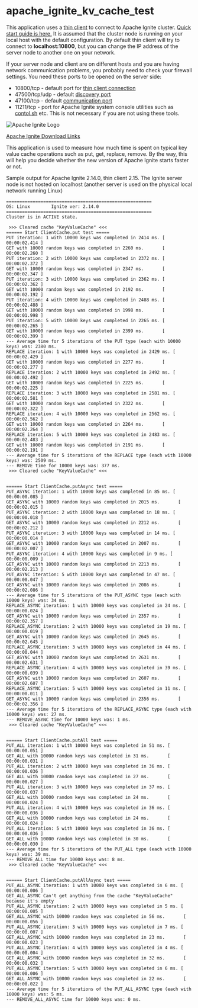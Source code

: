 # apache_ignite_kv_cache_test

This application uses a [thin client](https://ignite.apache.org/docs/latest/thin-clients/java-thin-client) to connect to Apache Ignite cluster. [Quick start guide is here.](https://ignite.apache.org/docs/latest/quick-start/java)
It is assumed that the cluster node is running on your local host with the default configuration.
By default thin client will try to connect to **localhost:10800**, but you can change the IP address of the server node to another one on your network.

If your server node and client are on different hosts and you are having network communication problems, you probably need to check your firewall settings. You need these ports to be opened on the server side:
- 10800/tcp - default port for [thin client connection](https://ignite.apache.org/docs/latest/thin-clients/getting-started-with-thin-clients#configuring-thin-client-connector)
- 47500/tcp/udp - default [discovery port](https://ignite.apache.org/docs/latest/clustering/network-configuration#discovery) 
- 47100/tcp - default [communication port](https://ignite.apache.org/docs/latest/clustering/network-configuration#communication)
- 11211/tcp - port for Apache Ignite system console utilities such as [contol.sh](https://ignite.apache.org/docs/latest/tools/control-script) etc. This is not necessary if you are not using these tools.

![Apache Ignite Logo](https://ignite.apache.org/img/logo.svg)

[Apache Ignite Download Links](https://ignite.apache.org/download.cgi "Official Apache Ignite Download Page")

This application is used to measure how much time is spent on typical key value cache operations such as put, get, replace, remove.
By the way, this will help you decide whether the new version of Apache Ignite starts faster or not.

Sample output for Apache Ignite 2.14.0, thin client 2.15. The Ignite server node is not hosted on localhost (another server is used on the physical local network running Linux)

```
=======================================================
OS: Linux 		 Ignite ver: 2.14.0
=======================================================
Cluster is in ACTIVE state.

 >>> Cleared cache "KeyValueCache" <<<
====== Start ClientCache.put test =====
PUT iteration: 1 with 10000 keys was completed in 2414 ms. [ 00:00:02.414 ]
GET with 10000 random keys was completed in 2260 ms.       [ 00:00:02.260 ]
PUT iteration: 2 with 10000 keys was completed in 2372 ms. [ 00:00:02.372 ]
GET with 10000 random keys was completed in 2347 ms.       [ 00:00:02.347 ]
PUT iteration: 3 with 10000 keys was completed in 2362 ms. [ 00:00:02.362 ]
GET with 10000 random keys was completed in 2192 ms.       [ 00:00:02.192 ]
PUT iteration: 4 with 10000 keys was completed in 2488 ms. [ 00:00:02.488 ]
GET with 10000 random keys was completed in 1998 ms.       [ 00:00:01.998 ]
PUT iteration: 5 with 10000 keys was completed in 2265 ms. [ 00:00:02.265 ]
GET with 10000 random keys was completed in 2399 ms.       [ 00:00:02.399 ]
--- Average time for 5 iterations of the PUT type (each with 10000 keys) was: 2380 ms.
REPLACE iteration: 1 with 10000 keys was completed in 2429 ms. [ 00:00:02.429 ]
GET with 10000 random keys was completed in 2277 ms.       [ 00:00:02.277 ]
REPLACE iteration: 2 with 10000 keys was completed in 2492 ms. [ 00:00:02.492 ]
GET with 10000 random keys was completed in 2225 ms.       [ 00:00:02.225 ]
REPLACE iteration: 3 with 10000 keys was completed in 2581 ms. [ 00:00:02.581 ]
GET with 10000 random keys was completed in 2322 ms.       [ 00:00:02.322 ]
REPLACE iteration: 4 with 10000 keys was completed in 2562 ms. [ 00:00:02.562 ]
GET with 10000 random keys was completed in 2264 ms.       [ 00:00:02.264 ]
REPLACE iteration: 5 with 10000 keys was completed in 2483 ms. [ 00:00:02.483 ]
GET with 10000 random keys was completed in 2191 ms.       [ 00:00:02.191 ]
--- Average time for 5 iterations of the REPLACE type (each with 10000 keys) was: 2509 ms.
--- REMOVE time for 10000 keys was: 377 ms.
 >>> Cleared cache "KeyValueCache" <<<


====== Start ClientCache.putAsync test =====
PUT_ASYNC iteration: 1 with 10000 keys was completed in 85 ms. [ 00:00:00.085 ]
GET_ASYNC with 10000 random keys was completed in 2015 ms.       [ 00:00:02.015 ]
PUT_ASYNC iteration: 2 with 10000 keys was completed in 18 ms. [ 00:00:00.018 ]
GET_ASYNC with 10000 random keys was completed in 2212 ms.       [ 00:00:02.212 ]
PUT_ASYNC iteration: 3 with 10000 keys was completed in 14 ms. [ 00:00:00.014 ]
GET_ASYNC with 10000 random keys was completed in 2007 ms.       [ 00:00:02.007 ]
PUT_ASYNC iteration: 4 with 10000 keys was completed in 9 ms. [ 00:00:00.009 ]
GET_ASYNC with 10000 random keys was completed in 2213 ms.       [ 00:00:02.213 ]
PUT_ASYNC iteration: 5 with 10000 keys was completed in 47 ms. [ 00:00:00.047 ]
GET_ASYNC with 10000 random keys was completed in 2086 ms.       [ 00:00:02.086 ]
--- Average time for 5 iterations of the PUT_ASYNC type (each with 10000 keys) was: 34 ms.
REPLACE_ASYNC iteration: 1 with 10000 keys was completed in 24 ms. [ 00:00:00.024 ]
GET_ASYNC with 10000 random keys was completed in 2357 ms.       [ 00:00:02.357 ]
REPLACE_ASYNC iteration: 2 with 10000 keys was completed in 19 ms. [ 00:00:00.019 ]
GET_ASYNC with 10000 random keys was completed in 2645 ms.       [ 00:00:02.645 ]
REPLACE_ASYNC iteration: 3 with 10000 keys was completed in 44 ms. [ 00:00:00.044 ]
GET_ASYNC with 10000 random keys was completed in 2631 ms.       [ 00:00:02.631 ]
REPLACE_ASYNC iteration: 4 with 10000 keys was completed in 39 ms. [ 00:00:00.039 ]
GET_ASYNC with 10000 random keys was completed in 2607 ms.       [ 00:00:02.607 ]
REPLACE_ASYNC iteration: 5 with 10000 keys was completed in 11 ms. [ 00:00:00.011 ]
GET_ASYNC with 10000 random keys was completed in 2356 ms.       [ 00:00:02.356 ]
--- Average time for 5 iterations of the REPLACE_ASYNC type (each with 10000 keys) was: 27 ms.
--- REMOVE_ASYNC time for 10000 keys was: 1 ms.
 >>> Cleared cache "KeyValueCache" <<<


====== Start ClientCache.putAll test =====
PUT_ALL iteration: 1 with 10000 keys was completed in 51 ms. [ 00:00:00.051 ]
GET_ALL with 10000 random keys was completed in 31 ms.       [ 00:00:00.031 ]
PUT_ALL iteration: 2 with 10000 keys was completed in 36 ms. [ 00:00:00.036 ]
GET_ALL with 10000 random keys was completed in 27 ms.       [ 00:00:00.027 ]
PUT_ALL iteration: 3 with 10000 keys was completed in 37 ms. [ 00:00:00.037 ]
GET_ALL with 10000 random keys was completed in 24 ms.       [ 00:00:00.024 ]
PUT_ALL iteration: 4 with 10000 keys was completed in 36 ms. [ 00:00:00.036 ]
GET_ALL with 10000 random keys was completed in 24 ms.       [ 00:00:00.024 ]
PUT_ALL iteration: 5 with 10000 keys was completed in 36 ms. [ 00:00:00.036 ]
GET_ALL with 10000 random keys was completed in 30 ms.       [ 00:00:00.030 ]
--- Average time for 5 iterations of the PUT_ALL type (each with 10000 keys) was: 39 ms.
--- REMOVE_ALL time for 10000 keys was: 8 ms.
 >>> Cleared cache "KeyValueCache" <<<


====== Start ClientCache.putAllAsync test =====
PUT_ALL_ASYNC iteration: 1 with 10000 keys was completed in 6 ms. [ 00:00:00.006 ]
GET_ALL_ASYNC Can't get anything from the cache "KeyValueCache" because it's empty
PUT_ALL_ASYNC iteration: 2 with 10000 keys was completed in 5 ms. [ 00:00:00.005 ]
GET_ALL_ASYNC with 10000 random keys was completed in 56 ms.       [ 00:00:00.056 ]
PUT_ALL_ASYNC iteration: 3 with 10000 keys was completed in 7 ms. [ 00:00:00.007 ]
GET_ALL_ASYNC with 10000 random keys was completed in 23 ms.       [ 00:00:00.023 ]
PUT_ALL_ASYNC iteration: 4 with 10000 keys was completed in 4 ms. [ 00:00:00.004 ]
GET_ALL_ASYNC with 10000 random keys was completed in 32 ms.       [ 00:00:00.032 ]
PUT_ALL_ASYNC iteration: 5 with 10000 keys was completed in 6 ms. [ 00:00:00.006 ]
GET_ALL_ASYNC with 10000 random keys was completed in 22 ms.       [ 00:00:00.022 ]
--- Average time for 5 iterations of the PUT_ALL_ASYNC type (each with 10000 keys) was: 5 ms.
--- REMOVE_ALL_ASYNC time for 10000 keys was: 0 ms.
```
